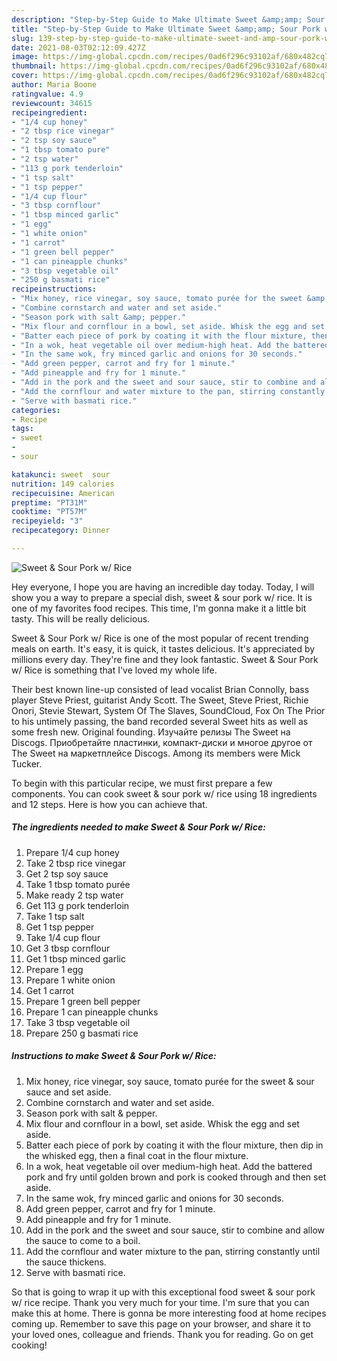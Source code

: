 ```yaml
---
description: "Step-by-Step Guide to Make Ultimate Sweet &amp;amp; Sour Pork w/ Rice"
title: "Step-by-Step Guide to Make Ultimate Sweet &amp;amp; Sour Pork w/ Rice"
slug: 139-step-by-step-guide-to-make-ultimate-sweet-and-amp-sour-pork-w-rice
date: 2021-08-03T02:12:09.427Z
image: https://img-global.cpcdn.com/recipes/0ad6f296c93102af/680x482cq70/sweet-sour-pork-w-rice-recipe-main-photo.jpg
thumbnail: https://img-global.cpcdn.com/recipes/0ad6f296c93102af/680x482cq70/sweet-sour-pork-w-rice-recipe-main-photo.jpg
cover: https://img-global.cpcdn.com/recipes/0ad6f296c93102af/680x482cq70/sweet-sour-pork-w-rice-recipe-main-photo.jpg
author: Maria Boone
ratingvalue: 4.9
reviewcount: 34615
recipeingredient:
- "1/4 cup honey"
- "2 tbsp rice vinegar"
- "2 tsp soy sauce"
- "1 tbsp tomato pure"
- "2 tsp water"
- "113 g pork tenderloin"
- "1 tsp salt"
- "1 tsp pepper"
- "1/4 cup flour"
- "3 tbsp cornflour"
- "1 tbsp minced garlic"
- "1 egg"
- "1 white onion"
- "1 carrot"
- "1 green bell pepper"
- "1 can pineapple chunks"
- "3 tbsp vegetable oil"
- "250 g basmati rice"
recipeinstructions:
- "Mix honey, rice vinegar, soy sauce, tomato purée for the sweet &amp; sour sauce and set aside."
- "Combine cornstarch and water and set aside."
- "Season pork with salt &amp; pepper."
- "Mix flour and cornflour in a bowl, set aside. Whisk the egg and set aside."
- "Batter each piece of pork by coating it with the flour mixture, then dip in the whisked egg, then a final coat in the flour mixture."
- "In a wok, heat vegetable oil over medium-high heat. Add the battered pork and fry until golden brown and pork is cooked through and then set aside."
- "In the same wok, fry minced garlic and onions for 30 seconds."
- "Add green pepper, carrot and fry for 1 minute."
- "Add pineapple and fry for 1 minute."
- "Add in the pork and the sweet and sour sauce, stir to combine and allow the sauce to come to a boil."
- "Add the cornflour and water mixture to the pan, stirring constantly until the sauce thickens."
- "Serve with basmati rice."
categories:
- Recipe
tags:
- sweet
- 
- sour

katakunci: sweet  sour 
nutrition: 149 calories
recipecuisine: American
preptime: "PT31M"
cooktime: "PT57M"
recipeyield: "3"
recipecategory: Dinner

---
```



![Sweet &amp; Sour Pork w/ Rice](https://img-global.cpcdn.com/recipes/0ad6f296c93102af/680x482cq70/sweet-sour-pork-w-rice-recipe-main-photo.jpg)

Hey everyone, I hope you are having an incredible day today. Today, I will show you a way to prepare a special dish, sweet &amp; sour pork w/ rice. It is one of my favorites food recipes. This time, I'm gonna make it a little bit tasty. This will be really delicious.

Sweet &amp; Sour Pork w/ Rice is one of the most popular of recent trending meals on earth. It's easy, it is quick, it tastes delicious. It's appreciated by millions every day. They're fine and they look fantastic. Sweet &amp; Sour Pork w/ Rice is something that I've loved my whole life.

Their best known line-up consisted of lead vocalist Brian Connolly, bass player Steve Priest, guitarist Andy Scott. The Sweet, Steve Priest, Richie Onori, Stevie Stewart, System Of The Slaves, SoundCloud, Fox On The Prior to his untimely passing, the band recorded several Sweet hits as well as some fresh new. Original founding. Изучайте релизы The Sweet на Discogs. Приобретайте пластинки, компакт-диски и многое другое от The Sweet на маркетплейсе Discogs. Among its members were Mick Tucker.


To begin with this particular recipe, we must first prepare a few components. You can cook sweet &amp; sour pork w/ rice using 18 ingredients and 12 steps. Here is how you can achieve that.

<!--inarticleads1-->

##### The ingredients needed to make Sweet &amp; Sour Pork w/ Rice:

1. Prepare 1/4 cup honey
1. Take 2 tbsp rice vinegar
1. Get 2 tsp soy sauce
1. Take 1 tbsp tomato purée
1. Make ready 2 tsp water
1. Get 113 g pork tenderloin
1. Take 1 tsp salt
1. Get 1 tsp pepper
1. Take 1/4 cup flour
1. Get 3 tbsp cornflour
1. Get 1 tbsp minced garlic
1. Prepare 1 egg
1. Prepare 1 white onion
1. Get 1 carrot
1. Prepare 1 green bell pepper
1. Prepare 1 can pineapple chunks
1. Take 3 tbsp vegetable oil
1. Prepare 250 g basmati rice




<!--inarticleads2-->

##### Instructions to make Sweet &amp; Sour Pork w/ Rice:

1. Mix honey, rice vinegar, soy sauce, tomato purée for the sweet &amp; sour sauce and set aside.
1. Combine cornstarch and water and set aside.
1. Season pork with salt &amp; pepper.
1. Mix flour and cornflour in a bowl, set aside. Whisk the egg and set aside.
1. Batter each piece of pork by coating it with the flour mixture, then dip in the whisked egg, then a final coat in the flour mixture.
1. In a wok, heat vegetable oil over medium-high heat. Add the battered pork and fry until golden brown and pork is cooked through and then set aside.
1. In the same wok, fry minced garlic and onions for 30 seconds.
1. Add green pepper, carrot and fry for 1 minute.
1. Add pineapple and fry for 1 minute.
1. Add in the pork and the sweet and sour sauce, stir to combine and allow the sauce to come to a boil.
1. Add the cornflour and water mixture to the pan, stirring constantly until the sauce thickens.
1. Serve with basmati rice.




So that is going to wrap it up with this exceptional food sweet &amp; sour pork w/ rice recipe. Thank you very much for your time. I'm sure that you can make this at home. There is gonna be more interesting food at home recipes coming up. Remember to save this page on your browser, and share it to your loved ones, colleague and friends. Thank you for reading. Go on get cooking!
